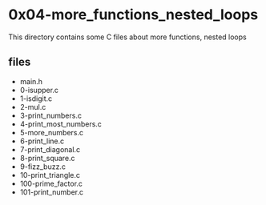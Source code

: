 # 0x04-more_functions_nested_loops

This directory contains some C files about more functions, nested loops

## files

* main.h
* 0-isupper.c
* 1-isdigit.c
* 2-mul.c
* 3-print_numbers.c
* 4-print_most_numbers.c
* 5-more_numbers.c
* 6-print_line.c
* 7-print_diagonal.c
* 8-print_square.c
* 9-fizz_buzz.c
* 10-print_triangle.c
* 100-prime_factor.c
* 101-print_number.c
